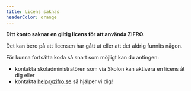 ```yaml
---
title: Licens saknas
headerColor: orange
---
```


**Ditt konto saknar en giltig licens för att använda ZIFRO.**

Det kan bero på att licensen har gått ut eller att det aldrig funnits någon.

För kunna fortsätta koda så snart som möjligt kan du antingen:

- kontakta skoladministratören som via Skolon kan aktivera en licens åt dig eller
- kontakta [help@zifro.se](mailto:help@zifro.se) så hjälper vi dig!

